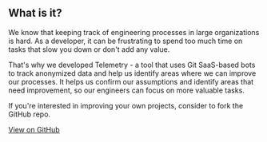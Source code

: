 ## What is it?

We know that keeping track of engineering processes in large organizations is hard. As a developer, it can be frustrating to spend too much time on tasks that slow you down or don't add any value.

That's why we developed Telemetry - a tool that uses Git SaaS-based bots to track anonymized data and help us identify areas where we can improve our processes. It helps us confirm our assumptions and identify areas that need improvement, so our engineers can focus on more valuable tasks.

If you're interested in improving your own projects, consider to fork the GitHub repo.

  <a href="https://github.com/deven-org/telemetry-functions" target="_blank">View on GitHub</a>
